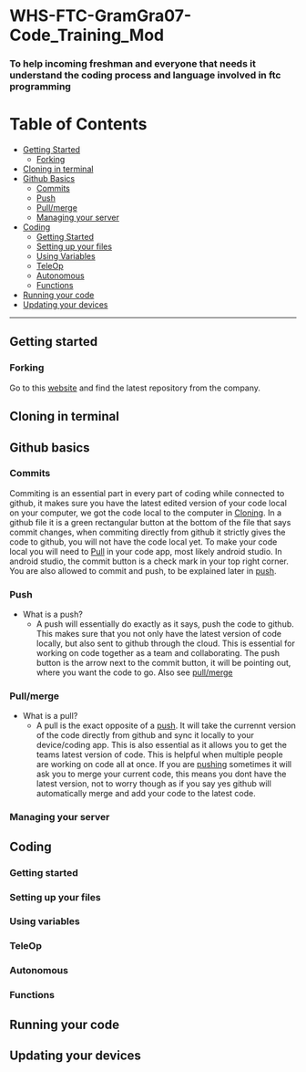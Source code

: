 # WHS-FTC-GramGra07-Code_Training_Mod
### To help incoming freshman and everyone that needs it understand the coding process and language involved in ftc programming
# Table of Contents

- [Getting Started](#gs1)
  - [Forking](#Forking)
- [Cloning in terminal](#clone)
- [Github Basics](#basics)
  - [Commits](#commit)
  - [Push](#push)
  - [Pull/merge](#pull)
  - [Managing your server](#manage)
- [Coding](#code)
  - [Getting Started](#gs)
  - [Setting up your files](#su)
  - [Using Variables](#var)
  - [TeleOp](#op)
  - [Autonomous](#auto)
  - [Functions](#func)
- [Running your code](#run)
- [Updating your devices](#update)
- - - - - - - - - 

## Getting started <a name="gs1"><a/>
### Forking <a name="Forking"><a/>
Go to this [website][ftcpage] and find the latest repository from the company.
## Cloning in terminal <a name="clone"><a/>
## Github basics <a name="basics"><a/>
### Commits <a name="commit"><a/>
  
Commiting is an essential part in every part of coding while connected to github, it makes sure you have the latest edited version of your code local    on your computer, we got the code local to the computer in [Cloning](#clone). In a github file it is a green rectangular button at the bottom of the    file that says commit changes, when commiting directly from github it strictly gives the code to github, you will not have the code local yet. To make your code local you will need to [Pull](#pull) in your code app, most likely android studio. In android studio, the commit button is a check mark in your top right corner. You are also allowed to commit and push, to be explained later in [push](#push).
  
### Push <a name="push"><a/>
  - What is a push?
    - A push will essentially do exactly as it says, push the code to github. This makes sure that you not only have the latest version of code locally, but also sent to github through the cloud. This is essential for working on code together as a team and collaborating. The push button is the arrow next to the commit button, it will be pointing out, where you want the code to go. Also see [pull/merge](#pull)
### Pull/merge <a name="pull"><a/>
 - What is a pull?
    - A pull is the exact opposite of a [push](#push). It will take the currennt version of the code directly from github and sync it locally to your device/coding app. This is also essential as it allows you to get the teams latest version of code. This is helpful when multiple people are working on code all at once. If you are [pushing](#push) sometimes it will ask you to merge your current code, this means you dont have the latest version, not to worry though as if you say yes github will automatically merge and add your code to the latest code.
### Managing your server <a name="manage"><a/>
## Coding <a name="code"><a/>
### Getting started <a name="gs"><a/>
### Setting up your files <a name="su"><a/>
### Using variables <a name="var"><a/>
### TeleOp <a name="op"><a/>
### Autonomous <a name="auto"><a/>
### Functions <a name="func"><a/>
## Running your code <a name="run"><a/>
## Updating your devices <a name="update"><a/>





[ftcpage]: https://github.com/FIRST-Tech-Challenge
